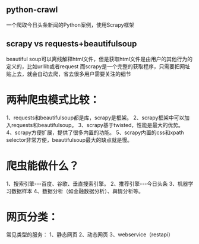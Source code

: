 ## python-crawl


一个爬取今日头条新闻的Python案例，使用Scrapy框架


## scrapy vs requests+beautifulsoup

beautiful soup可以离线解释html文件，但是获取html文件是由用户的其他行为的定义的，比如urllib或者request
而scrapy是一个完整的获取程序，只需要把网址贴上去，就会自动去爬，省去很多用户需要关注的细节


# 两种爬虫模式比较：
1、requests和beautifulsoup都是库，scrapy是框架。
2、scrapy框架中可以加入requests和beautifulsoup。
3、scrapy基于twisted，性能是最大的优势。
4、scrapy方便扩展，提供了很多内置的功能。
5、scrapy内置的css和xpath selector非常方便，beautifulsoup最大的缺点就是慢。

# 爬虫能做什么？
1、搜索引擎---百度、谷歌、垂直搜索引擎。
2、推荐引擎---今日头条
3、机器学习数据样本
4、数据分析（如金融数据分析）、舆情分析等。

# 网页分类：
常见类型的服务：
1、静态网页
2、动态网页
3、webservice（restapi）
